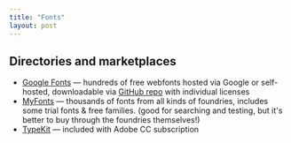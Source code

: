 ```yaml
---
title: "Fonts"
layout: post
---
```


## Directories and marketplaces
- [Google Fonts](https://fonts.google.com/) — hundreds of free webfonts hosted via Google or self-hosted, downloadable via [GitHub repo](https://github.com/google/fonts) with individual licenses
- [MyFonts](http://myfonts.com) — thousands of fonts from all kinds of foundries, includes some trial fonts & free families. (good for searching and testing, but it's better to buy through the foundries themselves!)
- [TypeKit](https://typekit.com/) — included with Adobe CC subscription

